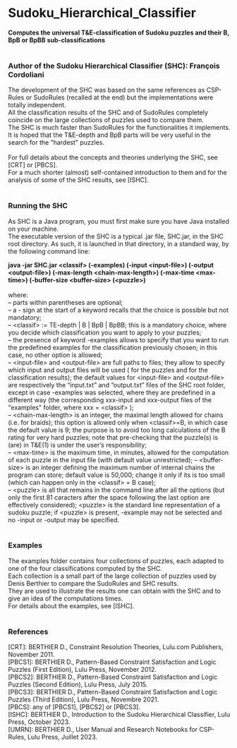 # Sudoku_Hierarchical_Classifier
**Computes the universal T&amp;E-classification of Sudoku puzzles and their B, BpB or BpBB sub-classifications**<br><br>

### Author of the Sudoku Hierarchical Classifier (SHC): François Cordoliani
The development of the SHC was based on the same references as CSP-Rules or SudoRules (recalled at the end) but the implementations were totally independent.<br>
All the classification results of the SHC and of SudoRules completely coincide on the large collections of puzzles used to compare them.<br>
The SHC is much faster than SudoRules for the functionalities it implements. <br>
It is hoped that the T&E-depth and BpB parts will be very useful in the search for the "hardest" puzzles.<br><br>
For full details about the concepts and theories underlying the SHC, see [CRT] or [PBCS].<br>
For a much shorter (almost) self-contained introduction to them and for the analysis of some of the SHC results, see [ISHC].<br><br>

### Running the SHC

As SHC is a Java program, you must first make sure you have Java installed on your machine.<br>
The executable version of the SHC is a typical .jar file, SHC.jar, in the SHC root directory. As such, it is launched in that directory, in a standard way, by the following command line:<br>

**java -jar SHC.jar \<classif\> (-examples) (-input \<input-file\>) (-output \<output-file\>) (-max-length \<chain-max-length\>) (-max-time \<max-time\>) (-buffer-size \<buffer-size\> (\<puzzle>\)**<br><br>
where:<br>
–	parts within parentheses are optional;<br>
–	a - sign at the start of a keyword recalls that the choice is possible but not mandatory;<br>
–	\<classif\> := TE-depth | B | BpB | BpBB; this is a mandatory choice, where you decide which classification you want to apply to your puzzles;<br>
–	the presence of keyword -examples allows to specify that you want to run the predefined examples for the classification previously chosen; in this case, no other option is allowed;<br>
–	\<input-file\> and \<output-file\> are full paths to files; they allow to specify which input and output files will be used (<input-file> for the puzzles and <output-file> for the classification results); the default values for \<input-file\> and \<output-file\> are respectively the “input.txt” and “output.txt” files of the SHC root folder, except in case -examples was selected, where they are  predefined in a different way (the corresponding xxx-input and xxx-output files of the "examples" folder, where xxx = \<classif\> );<br>
–	\<chain-max-length\> is an integer, the maximal length allowed for chains (i.e. for braids); this option is allowed only when \<classif\>=B, in which case the default value is 9; the purpose is to avoid too long calculations of the B rating for very hard puzzles; note that pre-checking that the puzzle(s) is (are) in T&E(1) is under the user’s responsibility;<br>
–	\<max-time\> is the maximum time, in minutes, allowed for the computation of each puzzle in the input file (with default value unrestricted);
–	\<buffer-size\> is an integer defining the maximum number of internal chains the program can store; default value is 50,000; change it only if its is too small (which can happen only in the \<classif\> = B case);<br>
–	\<puzzle\> is all that remains in the command line after all the options (but only the first 81 caracters after the space following the last option are effectively considered); \<puzzle\> is the standard line representation of a sudoku puzzle; if \<puzzle\> is present, -example may not be selected and no -input or -output may be specified.<br><br>

### Examples

The examples folder contains four collections of puzzles, each adapted to one of the four classifications computed by the SHC.<br>
Each collection is a small part of the large collection of puzzles used by Denis Berthier to compare the SudoRules and SHC results.<br>
They are used to illustrate the results one can obtain with the SHC and to give an idea of the computations times.<br>
For details about the examples, see [ISHC].<br><br>

### References

[CRT]: BERTHIER D., Constraint Resolution Theories, Lulu.com Publishers, November 2011.<br>
[PBCS1]: BERTHIER D., Pattern-Based Constraint Satisfaction and Logic Puzzles (First Edition), Lulu Press, November 2012.<br>
[PBCS2]: BERTHIER D., Pattern-Based Constraint Satisfaction and Logic Puzzles (Second Edition), Lulu Press, July 2015.<br>
[PBCS3]: BERTHIER D., Pattern-Based Constraint Satisfaction and Logic Puzzles (Third Edition), Lulu Press, Novembre 2021.<br>
[PBCS]: any of [PBCS1], [PBCS2] or [PBCS3].<br>
[ISHC]: BERTHIER D., Introduction to the Sudoku Hierarchical Classifier, Lulu Press, October 2023.<br>
[UMRN]: BERTHIER D., User Manual and Research Notebooks for CSP-Rules, Lulu Press, Juillet 2023.<br>
